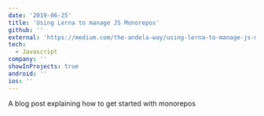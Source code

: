 ```yaml
---
date: '2019-06-25'
title: 'Using Lerna to manage JS Monorepos'
github: ''
external: 'https://medium.com/the-andela-way/using-lerna-to-manage-js-monorepos-b7b8611f2ff3'
tech:
  - Javascript
company: ''
showInProjects: true
android: ''
ios: ''
---
```


A blog post explaining how to get started with monorepos
